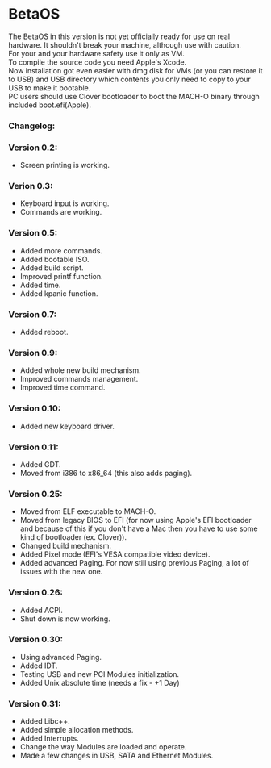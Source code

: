# BetaOS
The BetaOS in this version is not yet officially ready for use on real hardware. It shouldn't break your machine, although use with caution.<br />
For your and your hardware safety use it only as VM.<br />
To compile the source code you need Apple's Xcode.<br />
Now installation got even easier with dmg disk for VMs (or you can restore it to USB) and USB directory which contents you only need to copy to your USB to make it bootable.<br />
PC users should use Clover bootloader to boot the MACH-O binary through included boot.efi(Apple).

### Changelog:
### Version 0.2:
* Screen printing is working.

### Verion 0.3:
* Keyboard input is working.
* Commands are working.

### Version 0.5:
* Added more commands.
* Added bootable ISO.
* Added build script.
* Improved printf function.
* Added time.
* Added kpanic function.

### Version 0.7:
* Added reboot.

### Version 0.9:
* Added whole new build mechanism.
* Improved commands management.
* Improved time command.

### Version 0.10:
* Added new keyboard driver.

### Version 0.11:
* Added GDT.
* Moved from i386 to x86_64 (this also adds paging).

### Version 0.25:
* Moved from ELF executable to MACH-O.
* Moved from legacy BIOS to EFI (for now using Apple's EFI bootloader and because of this if you don't have a Mac then you have to use some kind of bootloader (ex. Clover)).
* Changed build mechanism.
* Added Pixel mode (EFI's VESA compatible video device).
* Added advanced Paging. For now still using previous Paging, a lot of issues with the new one.

### Version 0.26:
* Added ACPI.
* Shut down is now working.

### Version 0.30:
* Using advanced Paging.
* Added IDT.
* Testing USB and new PCI Modules initialization.
* Added Unix absolute time (needs a fix - +1 Day)

### Version 0.31:
* Added Libc++.
* Added simple allocation methods.
* Added Interrupts.
* Change the way Modules are loaded and operate.
* Made a few changes in USB, SATA and Ethernet Modules.
